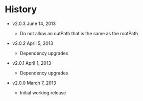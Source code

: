 # History

- v2.0.3 June 14, 2013
	- Do not allow an outPath that is the same as the rootPath

- v2.0.2 April 5, 2013
	- Dependency upgrades

- v2.0.1 April 1, 2013
	- Dependency upgrades

- v2.0.0 March 7, 2013
	- Initial working release